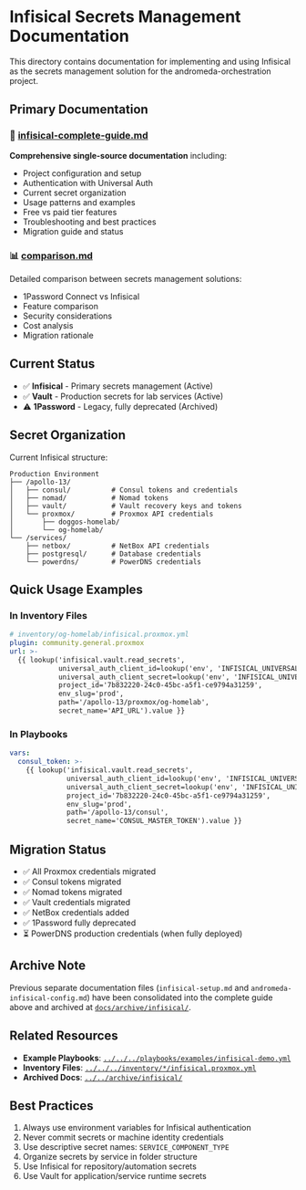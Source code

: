 # Infisical Secrets Management Documentation

This directory contains documentation for implementing and using Infisical as the secrets management solution for the andromeda-orchestration project.

## Primary Documentation

### 📖 [infisical-complete-guide.md](./infisical-complete-guide.md)

**Comprehensive single-source documentation** including:

- Project configuration and setup
- Authentication with Universal Auth
- Current secret organization
- Usage patterns and examples
- Free vs paid tier features
- Troubleshooting and best practices
- Migration guide and status

### 📊 [comparison.md](./comparison.md)

Detailed comparison between secrets management solutions:

- 1Password Connect vs Infisical
- Feature comparison
- Security considerations
- Cost analysis
- Migration rationale

## Current Status

- ✅ **Infisical** - Primary secrets management (Active)
- ✅ **Vault** - Production secrets for lab services (Active)
- ⚠️ **1Password** - Legacy, fully deprecated (Archived)

## Secret Organization

Current Infisical structure:

```text
Production Environment
├── /apollo-13/
│   ├── consul/          # Consul tokens and credentials
│   ├── nomad/           # Nomad tokens
│   ├── vault/           # Vault recovery keys and tokens
│   └── proxmox/         # Proxmox API credentials
│       ├── doggos-homelab/
│       └── og-homelab/
└── /services/
    ├── netbox/          # NetBox API credentials
    ├── postgresql/      # Database credentials
    └── powerdns/        # PowerDNS credentials
```

## Quick Usage Examples

### In Inventory Files

```yaml
# inventory/og-homelab/infisical.proxmox.yml
plugin: community.general.proxmox
url: >-
  {{ lookup('infisical.vault.read_secrets',
            universal_auth_client_id=lookup('env', 'INFISICAL_UNIVERSAL_AUTH_CLIENT_ID'),
            universal_auth_client_secret=lookup('env', 'INFISICAL_UNIVERSAL_AUTH_CLIENT_SECRET'),
            project_id='7b832220-24c0-45bc-a5f1-ce9794a31259',
            env_slug='prod',
            path='/apollo-13/proxmox/og-homelab',
            secret_name='API_URL').value }}
```

### In Playbooks

```yaml
vars:
  consul_token: >-
    {{ lookup('infisical.vault.read_secrets',
              universal_auth_client_id=lookup('env', 'INFISICAL_UNIVERSAL_AUTH_CLIENT_ID'),
              universal_auth_client_secret=lookup('env', 'INFISICAL_UNIVERSAL_AUTH_CLIENT_SECRET'),
              project_id='7b832220-24c0-45bc-a5f1-ce9794a31259',
              env_slug='prod',
              path='/apollo-13/consul',
              secret_name='CONSUL_MASTER_TOKEN').value }}
```

## Migration Status

- ✅ All Proxmox credentials migrated
- ✅ Consul tokens migrated
- ✅ Nomad tokens migrated
- ✅ Vault credentials migrated
- ✅ NetBox credentials added
- ✅ 1Password fully deprecated
- ⏳ PowerDNS production credentials (when fully deployed)

## Archive Note

Previous separate documentation files (`infisical-setup.md` and `andromeda-infisical-config.md`) have been consolidated into the complete guide above and archived at [`docs/archive/infisical/`](../../archive/infisical/).

## Related Resources

- **Example Playbooks**: [`../../../playbooks/examples/infisical-demo.yml`](../../../playbooks/examples/infisical-demo.yml)
- **Inventory Files**: [`../../../inventory/*/infisical.proxmox.yml`](../../../inventory/)
- **Archived Docs**: [`../../archive/infisical/`](../../archive/infisical/)

## Best Practices

1. Always use environment variables for Infisical authentication
2. Never commit secrets or machine identity credentials
3. Use descriptive secret names: `SERVICE_COMPONENT_TYPE`
4. Organize secrets by service in folder structure
5. Use Infisical for repository/automation secrets
6. Use Vault for application/service runtime secrets
